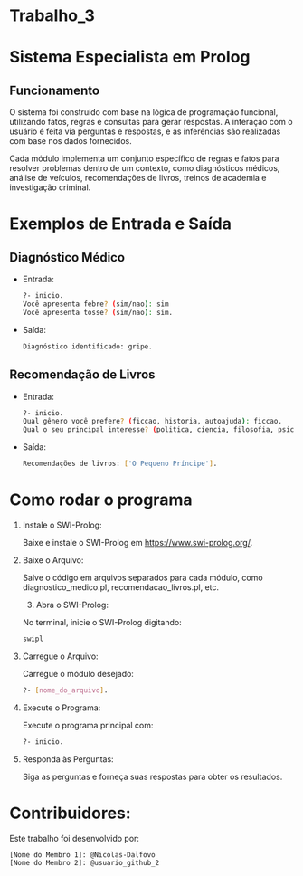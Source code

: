 # Trabalho_3

# Sistema Especialista em Prolog

## Funcionamento
O sistema foi construído com base na lógica de programação funcional, utilizando fatos, regras e consultas para gerar respostas. A interação com o usuário é feita via perguntas e respostas, e as inferências são realizadas com base nos dados fornecidos.

Cada módulo implementa um conjunto específico de regras e fatos para resolver problemas dentro de um contexto, como diagnósticos médicos, análise de veículos, recomendações de livros, treinos de academia e investigação criminal.

# Exemplos de Entrada e Saída

## Diagnóstico Médico
- Entrada:
  
  ```bash
  ?- inicio.
  Você apresenta febre? (sim/nao): sim
  Você apresenta tosse? (sim/nao): sim.

- Saída:

  ```bash
  Diagnóstico identificado: gripe.

## Recomendação de Livros
- Entrada:
  ```bash
  ?- inicio.
  Qual gênero você prefere? (ficcao, historia, autoajuda): ficcao.
  Qual o seu principal interesse? (politica, ciencia, filosofia, psicologia): filosofia.

- Saída:
  ```bash
  Recomendações de livros: ['O Pequeno Príncipe'].

# Como rodar o programa

1. Instale o SWI-Prolog:

    Baixe e instale o SWI-Prolog em https://www.swi-prolog.org/.

2. Baixe o Arquivo:

    Salve o código em arquivos separados para cada módulo, como diagnostico_medico.pl, recomendacao_livros.pl, etc.

   3. Abra o SWI-Prolog:

    No terminal, inicie o SWI-Prolog digitando:
     ```bash
     swipl

4. Carregue o Arquivo:

    Carregue o módulo desejado:
     ```bash
     ?- [nome_do_arquivo].
5. Execute o Programa:

    Execute o programa principal com:
      ```bash
      ?- inicio.
6. Responda às Perguntas:

    Siga as perguntas e forneça suas respostas para obter os resultados.


# Contribuidores:
Este trabalho foi desenvolvido por:

    [Nome do Membro 1]: @Nicolas-Dalfovo
    [Nome do Membro 2]: @usuario_github_2
